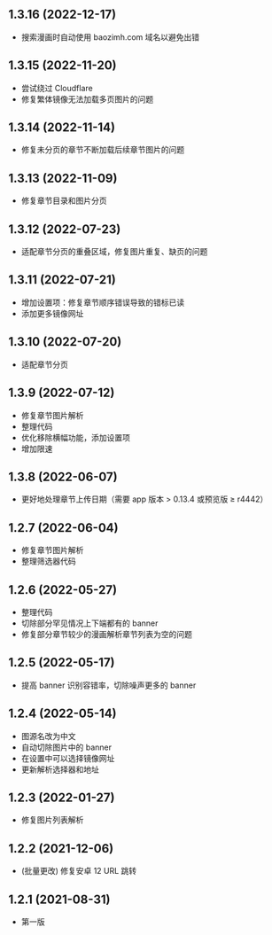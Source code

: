 ## 1.3.16 (2022-12-17)

- 搜索漫画时自动使用 baozimh.com 域名以避免出错

## 1.3.15 (2022-11-20)

- 尝试绕过 Cloudflare
- 修复繁体镜像无法加载多页图片的问题

## 1.3.14 (2022-11-14)

- 修复未分页的章节不断加载后续章节图片的问题

## 1.3.13 (2022-11-09)

- 修复章节目录和图片分页

## 1.3.12 (2022-07-23)

- 适配章节分页的重叠区域，修复图片重复、缺页的问题

## 1.3.11 (2022-07-21)

- 增加设置项：修复章节顺序错误导致的错标已读
- 添加更多镜像网址

## 1.3.10 (2022-07-20)

- 适配章节分页

## 1.3.9 (2022-07-12)

- 修复章节图片解析
- 整理代码
- 优化移除横幅功能，添加设置项
- 增加限速

## 1.3.8 (2022-06-07)

- 更好地处理章节上传日期（需要 app 版本 > 0.13.4 或预览版 ≥ r4442）

## 1.2.7 (2022-06-04)

- 修复章节图片解析
- 整理筛选器代码

## 1.2.6 (2022-05-27)

- 整理代码
- 切除部分罕见情况上下端都有的 banner
- 修复部分章节较少的漫画解析章节列表为空的问题

## 1.2.5 (2022-05-17)

- 提高 banner 识别容错率，切除噪声更多的 banner

## 1.2.4 (2022-05-14)

- 图源名改为中文
- 自动切除图片中的 banner
- 在设置中可以选择镜像网址
- 更新解析选择器和地址

## 1.2.3 (2022-01-27)

- 修复图片列表解析

## 1.2.2 (2021-12-06)

- (批量更改) 修复安卓 12 URL 跳转

## 1.2.1 (2021-08-31)

- 第一版
